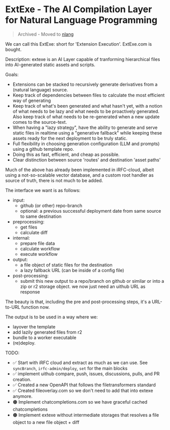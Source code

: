 # ExtExe - The AI Compilation Layer for Natural Language Programming

> Archived - Moved to [nlang](https://nlang.dev)

We can call this ExtExe: short for 'Extension Execution'. ExtExe.com is bought.

Description: extexe is an AI Layer capable of tranforming hierarchical files into AI-generated static assets and scripts.

Goals:

- Extensions can be stacked to recursively generate derivatives from a (natural language) source.
- Keep track of dependencies between files to calculate the most efficient way of generating
- Keep track of what's been generated and what hasn't yet, with a notion of what needs to be lazy and what needs to be proactively generated. Also keep track of what needs to be re-generated when a new update comes to the source-text.
- When having a "lazy strategy", have the ability to generate and serve static files in realtime using a "generative fallback" while keeping these assets ready for the next deployment to be truly static.
- Full flexibility in choosing generation configuration (LLM and prompts) using a github template repo.
- Doing this as fast, efficient, and cheap as possible.
- Clear distinction between source 'routes' and destination 'asset paths'

Much of the above has already been implemented in iRFC-cloud, albeit using a not-so-scalable vector database, and a custom root handler as source of truth, there is not much to be added.

The interface we want is as follows:

- input:
  - github (or other) repo-branch
  - optional: a previous successful deployment date from same source to same destination
- preprocessing:
  - get files
  - calculate diff
- internal:
  - prepare file data
  - calculate workflow
  - execute workflow
- output:
  - a file object of static files for the destination
  - a lazy fallback URL (can be inside of a config file)
- post-processing:
  - submit this new output to a repo/branch on github or similar or into a zip or r2 storage object. we now just need an uithub URL as response

The beauty is that, including the pre and post-processing steps, it's a URL-to-URL function now.

The output is to be used in a way where we:

- layover the template
- add lazily generated files from r2
- bundle to a worker executable
- (re)deploy.

TODO:

- ✅ Start with iRFC cloud and extract as much as we can use. See `syncBranch`, `irfc-admin/deploy`, `set` for the main blocks
- ✅ implement uithub compare, push, issues, discussions, pulls, and PR creation.
- ✅ Created a new OpenAPI that follows the filetransformers standard
- ✅ Created fileoverlay.com so we don't need to add that into extexe anymore.
- 🟠 Implement chatcompletions.com so we have graceful cached chatcompletions
- 🟠 Implement extexe without intermediate storages that resolves a file object to a new file object + diff
